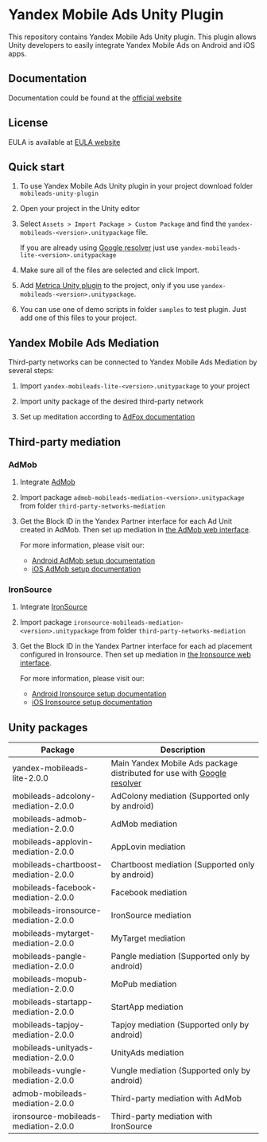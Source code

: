 # Yandex Mobile Ads Unity Plugin

This repository contains Yandex Mobile Ads Unity plugin. This plugin allows Unity developers to easily integrate Yandex Mobile Ads on Android and iOS apps.

## Documentation
Documentation could be found at the [official website][DOCUMENTATION]

## License
EULA is available at [EULA website][LICENSE]

## Quick start

1. To use Yandex Mobile Ads Unity plugin in your project download folder `mobileads-unity-plugin`

2. Open your project in the Unity editor

3. Select `Assets > Import Package > Custom Package` and find the `yandex-mobileads-<version>.unitypackage` file.

   If you are already using [Google resolver] just use `yandex-mobileads-lite-<version>.unitypackage`

4. Make sure all of the files are selected and click Import.

5. Add [Metrica Unity plugin](https://yandex.com/dev/appmetrica/doc/mobile-sdk-dg/concepts/unity-plugin-docpage/) to the project, only if you use `yandex-mobileads-<version>.unitypackage`.

6. You can use one of demo scripts in folder `samples` to test plugin. Just add one of this files to your project.

## Yandex Mobile Ads Mediation

Third-party networks can be connected to Yandex Mobile Ads Mediation by several steps:

1. Import `yandex-mobileads-lite-<version>.unitypackage` to your project

2. Import unity package of the desired third-party network

3. Set up meditation according to [AdFox documentation](https://yandex.com/dev/mobile-ads/doc/plugins/unity/mob-mediation/list-network-docpage/)

## Third-party mediation

### AdMob

1. Integrate [AdMob](https://developers.google.com/admob/unity/start)

2. Import package `admob-mobileads-mediation-<version>.unitypackage` from folder `third-party-networks-mediation`

3. Get the Block ID in the Yandex Partner interface for each Ad Unit created in AdMob. Then set up mediation in [the AdMob web interface](https://apps.admob.com).

   For more information, please visit our:
   * [Android AdMob setup documentation](https://yandex.com/dev/mobile-ads/doc/android/adapters/admob-adapter-docpage/#setting)
   * [iOS AdMob setup documentation](https://yandex.com/dev/mobile-ads/doc/ios/adapters/admob-adapter-docpage/#setting)

### IronSource

1. Integrate [IronSource](https://developers.is.com/ironsource-mobile/unity/unity-plugin/)

2. Import package `ironsource-mobileads-mediation-<version>.unitypackage` from folder `third-party-networks-mediation`

3. Get the Block ID in the Yandex Partner interface for each ad placement configured in Ironsource. Then set up mediation in [the Ironsource web interface](https://platform.ironsrc.com/partners/dashboard).

   For more information, please visit our:
   * [Android Ironsource setup documentation](https://yandex.com/dev/mobile-ads/doc/android/adapters/ironsource-adapter-docpage/#setting)
   * [iOS Ironsource setup documentation](https://yandex.com/dev/mobile-ads/doc/ios/adapters/ironsource-adapter-docpage/#setting)

## Unity packages

| Package | Description |
| --- | --- |
| yandex-mobileads-lite-2.0.0 | Main Yandex Mobile Ads package distributed for use with [Google resolver]|
| mobileads-adcolony-mediation-2.0.0 |  AdColony mediation (Supported only by android) |
| mobileads-admob-mediation-2.0.0 | AdMob mediation |
| mobileads-applovin-mediation-2.0.0 | AppLovin mediation |
| mobileads-chartboost-mediation-2.0.0 |  Chartboost mediation (Supported only by android) |
| mobileads-facebook-mediation-2.0.0 | Facebook mediation |
| mobileads-ironsource-mediation-2.0.0 | IronSource mediation |
| mobileads-mytarget-mediation-2.0.0 | MyTarget mediation |
| mobileads-pangle-mediation-2.0.0 |  Pangle mediation (Supported only by android) |
| mobileads-mopub-mediation-2.0.0 | MoPub mediation |
| mobileads-startapp-mediation-2.0.0 | StartApp mediation |
| mobileads-tapjoy-mediation-2.0.0 |  Tapjoy mediation (Supported only by android) |
| mobileads-unityads-mediation-2.0.0 | UnityAds mediation |
| mobileads-vungle-mediation-2.0.0 |  Vungle mediation (Supported only by android) |
| admob-mobileads-mediation-2.0.0 | Third-party mediation with AdMob |
| ironsource-mobileads-mediation-2.0.0 | Third-party mediation with IronSource |

[Google resolver]: https://github.com/googlesamples/unity-jar-resolver
[DOCUMENTATION]: https://yandex.com/dev/mobile-ads/
[LICENSE]: https://legal.yandex.com/partner_ch/
